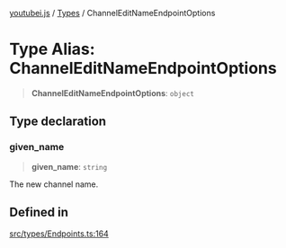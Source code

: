 [youtubei.js](../../../README.md) / [Types](../README.md) / ChannelEditNameEndpointOptions

# Type Alias: ChannelEditNameEndpointOptions

> **ChannelEditNameEndpointOptions**: `object`

## Type declaration

### given\_name

> **given\_name**: `string`

The new channel name.

## Defined in

[src/types/Endpoints.ts:164](https://github.com/LuanRT/YouTube.js/blob/eb21af33db708f0355f4fb15881f5d4fabc7b06c/src/types/Endpoints.ts#L164)
